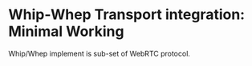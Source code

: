 # Whip-Whep Transport integration: Minimal Working

Whip/Whep implement is sub-set of WebRTC protocol.